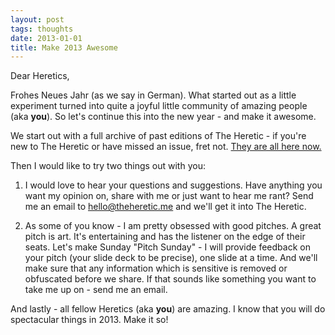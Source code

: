 ```yaml
---
layout: post
tags: thoughts
date: 2013-01-01
title: Make 2013 Awesome
---
```

Dear Heretics,

Frohes Neues Jahr (as we say in German). What started out as a little experiment turned into quite a joyful little community of amazing people (aka **you**). So let's continue this into the new year - and make it awesome.

We start out with a full archive of past editions of The Heretic - if you're new to The Heretic or have missed an issue, fret not. [They are all here now.](http://theheretic.me/archive/)

Then I would like to try two things out with you:

1) I would love to hear your questions and suggestions. Have anything you want my opinion on, share with me or just want to hear me rant? Send me an email to hello@theheretic.me and we'll get it into The Heretic.

2) As some of you know - I am pretty obsessed with good pitches. A great pitch is art. It's entertaining and has the listener on the edge of their seats. Let's make Sunday "Pitch Sunday" - I will provide feedback on your pitch (your slide deck to be precise), one slide at a time. And we'll make sure that any information which is sensitive is removed or obfuscated before we share. If that sounds like something you want to take me up on - send me an email.

And lastly - all fellow Heretics (aka **you**) are amazing. I know that you will do spectacular things in 2013. Make it so!